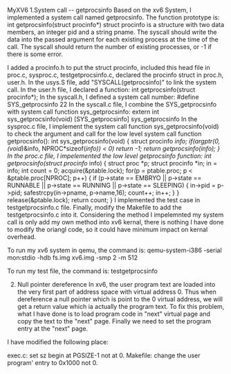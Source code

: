 MyXV6
1.System call -- getprocsinfo
Based on the xv6 System, I implemented a system call named getprocsinfo.
The function prototype is:
int getprocsinfo(struct procinfo*)
struct procinfo is a structure with two data members, an integer pid and a string pname. The syscall should write the data into the passed argument for each existing process at the time of the call. The syscall should return the number of existing processes, or -1 if there is some error.

I added a procinfo.h to put the struct procinfo, included this head file in proc.c, sysproc.c, testgetprocsinfo.c, declared the procinfo struct in proc.h, user.h. 
In the usys.S file, add "SYSCALL(getprocsinfo)" to link the system call.
In the user.h file, I declared a function:
  int getprocsinfo(struct procinfo*);
In the syscall.h, I defined a system call number:
  #define SYS_getprocsinfo 22
In the syscall.c file, I combine the SYS_getprocsinfo with system call function sys_getprocsinfo:
  extern int sys_getprocsinfo(void)
  [SYS_getprocsinfo]  sys_getprocsinfo
 In the sysproc.c file, I implement the system call function sys_getprocsinfo(void) to check the argument and call for the low level system call function getprocsinfo():
	int
	sys_getprocsinfo(void)
	{
  		struct procinfo *info;
  		if(argptr(0, (void*)&info, NPROC*sizeof(*info)) < 0)
    		return -1;
  		return getprocsinfo(info);
	}
In the proc.c file, I impelemented the low level getprocsinfo function:
	int
	getprocsinfo(struct procinfo* info)
	{
  		struct proc *p;
  		struct procinfo *in;
  		in = info; 
  		int count = 0;
  		acquire(&ptable.lock);
  		for(p = ptable.proc; p < &ptable.proc[NPROC]; p++)
  		{
    		if (p->state == EMBRYO || p->state == RUNNABLE || p->state == RUNNING || p->state == SLEEPING)
			{
	  			in->pid = p->pid;
	  			safestrcpy(in->pname, p->name,16);
	  			count++;
	  			in++;
			}
  		}
  		release(&ptable.lock);
  		return count;
	}
I implemented the test case in testgetprocsinfo.c file.
Finally, modify the Makefile to add the testgetprocsinfo.c into it.
Considering the method I impelemnted my system call is only add my own method into xv6 kernal, there is nothing I have done to modify the oriangl code, so it could have minimum impact on kernal overhead.

To run my xv6 system in qemu, the command is:
qemu-system-i386 -serial mon:stdio -hdb fs.img xv6.img -smp 2 -m 512

To run my test file, the command is:
testgetprocsinfo


2. Null pointer dereference
In xv6, the user program text are loaded into the very first part of address space with virtual address 0. Thus when dereference a null pointer which is point to the 0 virtual address, we will get a return value  which ia actually the program text. To fix this problem, what I have done is to load program code in "next" virtual page and copy the text to the "next" page. Finally we need to set the program entry at the "next" page. 

I have modified the following place:

exec.c: set sz begin at PGSIZE-1 not at 0.
Makefile: change the user program' entry to 0x1000 not 0.
